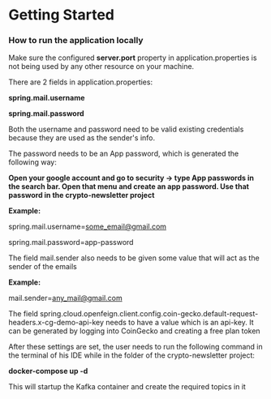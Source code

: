 # Getting Started

### How to run the application locally
Make sure the configured **server.port** property in application.properties
is not being used by any other resource on your machine.

There are 2 fields in application.properties:

**spring.mail.username**

**spring.mail.password**

Both the username and password need to be valid existing credentials 
because they are used as the sender's info.

The password needs to be an App password, which is generated the following way:

**Open your google account and go to security -> 
type App passwords in the search bar. Open that menu and create an app password.
Use that password in the crypto-newsletter project**

**Example:**

spring.mail.username=some_email@gmail.com

spring.mail.password=app-password

The field mail.sender also needs to be given some value that will
act as the sender of the emails

**Example:**

mail.sender=any_mail@gmail.com

The field spring.cloud.openfeign.client.config.coin-gecko.default-request-headers.x-cg-demo-api-key
needs to have a value which is an api-key. It can be generated by
logging into CoinGecko and creating a free plan token

After these settings are set, the user needs to run the following
command in the terminal of his IDE while in the folder of the
crypto-newsletter project:

**docker-compose up -d**

This will startup the Kafka container and create the required topics in it